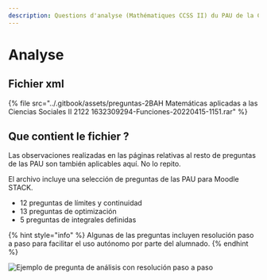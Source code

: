 ```yaml
---
description: Questions d'analyse (Mathématiques CCSS II) du PAU de la Communauté de Valence
---
```


# Analyse

## Fichier xml

{% file src="../.gitbook/assets/preguntas-2BAH Matemáticas aplicadas a las Ciencias Sociales II 2122   1632309294-Funciones-20220415-1151.rar" %}

## Que contient le fichier ?

Las observaciones realizadas en las páginas relativas al resto de preguntas de las PAU son también aplicables aquí. No lo repito.

El archivo incluye una selección de preguntas de las PAU para Moodle STACK.

* 12 preguntas de límites y continuidad
* 13 preguntas de optimización
* 5 preguntas de integrales definidas

{% hint style="info" %}
Algunas de las preguntas incluyen resolución paso a paso para facilitar el uso autónomo por parte del alumnado.
{% endhint %}

![Ejemplo de pregunta de análisis con resolución paso a paso](../.gitbook/assets/analisis.gif)
